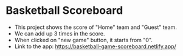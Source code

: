 # Basketball Scoreboard

- This project shows the score of "Home" team and "Guest" team. 
- We can add up 3 times in the score. 
- When clicked on "new game" button, it starts from "0".
- Link to the app: https://basketball-game-scoreboard.netlify.app/
